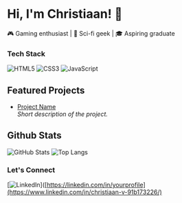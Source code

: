 # Hi, I'm Christiaan! 👋
🎮 Gaming enthusiast | 🎥 Sci-fi geek | 🎓 Aspiring graduate  

### Tech Stack
![HTML5](https://img.shields.io/badge/-HTML5-E34F26?logo=html5&logoColor=white)
![CSS3](https://img.shields.io/badge/-CSS3-1572B6?logo=css3&logoColor=white)
![JavaScript](https://img.shields.io/badge/-JavaScript-F7DF1E?logo=javascript&logoColor=black)

## Featured Projects
- [Project Name](https://github.com/yourusername/project-repo)  
  *Short description of the project.*

## Github Stats
![GitHub Stats](https://github-readme-stats.vercel.app/api?username=yourusername&show_icons=true&theme=radical)
![Top Langs](https://github-readme-stats.vercel.app/api/top-langs/?username=yourusername&layout=compact&theme=radical)

### Let's Connect  
[![LinkedIn](https://img.shields.io/badge/-LinkedIn-blue?logo=linkedin)]([https://linkedin.com/in/yourprofile](https://www.linkedin.com/in/christiaan-v-91b173226/)
